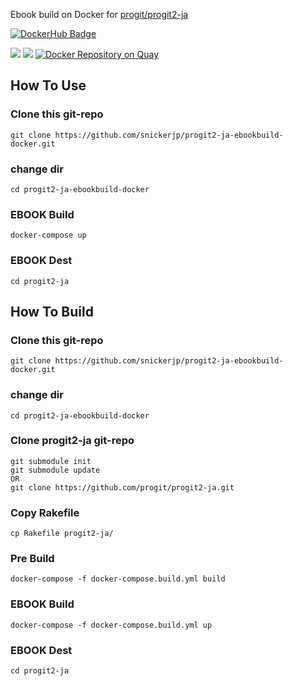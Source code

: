 Ebook build on Docker for [progit/progit2-ja](https://github.com/progit/progit2-ja)

[![DockerHub Badge](http://dockeri.co/image/snickerjp/progit2-ja-ebookbuild)](https://hub.docker.com/r/snickerjp/progit2-ja-ebookbuild/)

[![](https://images.microbadger.com/badges/version/snickerjp/progit2-ja-ebookbuild.svg)](https://microbadger.com/images/snickerjp/progit2-ja-ebookbuild "Get your own version badge on microbadger.com")
[![](https://images.microbadger.com/badges/image/snickerjp/progit2-ja-ebookbuild.svg)](https://microbadger.com/images/snickerjp/progit2-ja-ebookbuild "Get your own image badge on microbadger.com")
[![Docker Repository on Quay](https://quay.io/repository/snickerjp/progit2-ja-ebookbuild/status "Docker Repository on Quay")](https://quay.io/repository/snickerjp/progit2-ja-ebookbuild)

## How To Use

### Clone this git-repo

```
git clone https://github.com/snickerjp/progit2-ja-ebookbuild-docker.git
```

### change dir

```
cd progit2-ja-ebookbuild-docker
```

### EBOOK Build

```
docker-compose up
```

### EBOOK Dest

```
cd progit2-ja
```


## How To Build

### Clone this git-repo

```
git clone https://github.com/snickerjp/progit2-ja-ebookbuild-docker.git
```

### change dir

```
cd progit2-ja-ebookbuild-docker
```

### Clone progit2-ja git-repo

```
git submodule init
git submodule update
OR
git clone https://github.com/progit/progit2-ja.git
```

### Copy Rakefile

```
cp Rakefile progit2-ja/
```

### Pre Build

```
docker-compose -f docker-compose.build.yml build
```

### EBOOK Build

```
docker-compose -f docker-compose.build.yml up
```

### EBOOK Dest

```
cd progit2-ja
```

